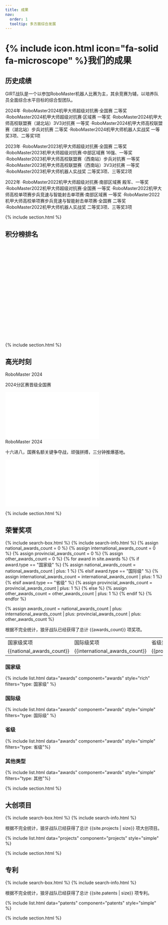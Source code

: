 ```yaml
---
title: 成果 
nav:
  order: 1
  tooltip: 多方面综合发展
---
```


# {% include icon.html icon="fa-solid fa-microscope" %}我们的成果

## 历史成绩
GIRT战队是一个以参加RoboMaster机器人比赛为主，其余竞赛为辅，以培养队员全面综合水平目标的综合型团队。

2024年
·RoboMaster2024机甲大师超级对抗赛·全国赛 二等奖
·RoboMaster2024机甲大师超级对抗赛·区域赛 一等奖
·RoboMaster2024机甲大师高校联盟赛（湖北站）3V3对抗赛 一等奖
·RoboMaster2024机甲大师高校联盟赛（湖北站）步兵对抗赛 二等奖
·RoboMaster2024机甲大师机器人实战奖 一等奖3项、二等奖1项

2023年
·RoboMaster2023机甲大师超级对抗赛·全国赛 二等奖
·RoboMaster2023机甲大师超级对抗赛·中部区域赛 16强、一等奖
·RoboMaster2023机甲大师高校联盟赛（西南站）步兵对抗赛 一等奖
·RoboMaster2023机甲大师高校联盟赛（西南站）3V3对抗赛 一等奖
·RoboMaster2023机甲大师机器人实战奖 二等奖3项、三等奖2项

2022年
·RoboMaster2022机甲大师超级对抗赛·南部区域赛 殿军、一等奖
·RoboMaster2022机甲大师超级对抗赛·全国赛 一等奖
·RoboMaster2022机甲大师高校单项赛步兵竞速与智能射击单项赛·南部区域赛 一等奖
·RoboMaster2022机甲大师高校单项赛步兵竞速与智能射击单项赛·全国赛 二等奖
·RoboMaster2022机甲大师机器人实战奖 二等奖3项、三等奖3项


{% include section.html %}
<!-- echarts -->
## 积分榜排名
<div id="echarts" style="width: 100%; height: 300px;"></div>

<script>

console.log("in");
var chartDom = document.getElementById('echarts');
var myChart = echarts.init(chartDom);
var option;
option = {
     tooltip: {
        trigger: 'axis',  // 设置触发类型为坐标轴触发
        axisPointer: {
            type: 'cross'  // 设置指示器类型为十字准星
            
        },
        formatter: function (params) {
            var info = ["首次参赛", "对抗赛邀请赛季军","分区赛殿军，全国赛一等奖","分区赛十六强，复活赛六强","分区赛亚军，全国赛十八强，全国赛二等奖"];
            var dataIndex = params[0].dataIndex; // 获取数据点的索引
            return params[0].axisValue + info[dataIndex]+'<br> 排名：' + params[0].value; // 自定义提示框内容，这里显示额外信息
        }
    },
  xAxis: {
    type: 'category',
    data: ['2020 年', '2021 年', '2022 年', '2023 年', '2024 年']
  },
  yAxis: {
    type: 'value',
    inverse: true,
    min: 0, 
    max: 265,
            axisLabel: {
            formatter: function (value) {
                if (value === 0) {
                    return "冠军"; // 将坐标轴等于 0的标签替换为图片
                } else {
                    return value; // 其他情况保持原始数值
                }
            },
        }
  },
  series: [
    {
      data: [122,113,53,42,20],
      type: 'line'
    }
  ]
};
option && myChart.setOption(option);
</script>

{% include section.html %}


## 高光时刻
<div class="card">
<div class="card-text">
<div class="card-title">RoboMaster 2024</div>

2024分区赛晋级全国赛
</div>
<div class="card-image">
<iframe src="//player.bilibili.com/video/BV1wU411o7f5/?share_source=copy_web&vd_source=1" scrolling="no" border="0" frameborder="no" framespacing="0" allowfullscreen="true" mute="true"></iframe>
</div>
</div>

<div class="card">
<div class="card-text">
<div class="card-title">RoboMaster 2024</div>

十六进八，国赛名额关键争夺战，顽强拼搏，三分钟推爆基地。
</div>
<div class="card-image">
<iframe src="//player.bilibili.com/player.html?isOutside=true&aid=1405028929&bvid=BV1sr421L7yP&cid=1557709783&p=1" scrolling="no" border="0" frameborder="no" framespacing="0" allowfullscreen="true" mute="true"></iframe>
</div>
</div>


{% include section.html %}



## 荣誉奖项
{% include search-box.html %}
{% include search-info.html %}
{% assign national_awards_count = 0 %}
{% assign international_awards_count = 0 %}
{% assign provincial_awards_count = 0 %}
{% assign other_awards_count = 0 %}
{% for award in site.awards %}
{% if award.type == "国家级" %}
{% assign national_awards_count = national_awards_count | plus: 1 %}
{% elsif award.type == "国际级" %}
{% assign international_awards_count = international_awards_count | plus: 1 %}
{% elsif award.type == "省级" %}
{% assign provincial_awards_count = provincial_awards_count | plus: 1 %}
{% else %}
{% assign other_awards_count = other_awards_count | plus: 1 %}
{% endif %}
{% endfor %}

{% assign awards_count =  national_awards_count | plus: international_awards_count | plus: provincial_awards_count | plus: other_awards_count %}

根据不完全统计，狼牙战队已经获得了总计 {{awards_count}} 项奖项。
<table>
<tr>
  <td>国家级奖项</td>
  <td>国际级奖项</td>
  <td>省级奖项</td>
  <td>其他奖项</td>
</tr>
<tr>
  <td>{{national_awards_count}}</td>
  <td>{{international_awards_count}}</td>
  <td>{{provincial_awards_count}}</td>
  <td>{{other_awards_count}}</td>
</tr>
</table>



### 国家级
{% include list.html data="awards" component="awards" style="rich" filters="type: 国家级" %} 

### 国际级
{% include list.html data="awards" component="awards" style="simple" filters="type: 国际级" %} 

### 省级
{% include list.html data="awards" component="awards" style="simple" filters="type: 省级"%}

### 其他类型
{% include list.html data="awards" component="awards" style="simple" filters="type: 其他"%}



{% include section.html %}

## 大创项目

{% include search-box.html %}
{% include search-info.html %}

根据不完全统计，狼牙战队已经获得了总计 {{site.projects | size}} 项大创项目。

{% include list.html data="projects" component="projects" style="simple" %}

{% include section.html %}

## 专利
  
{% include search-box.html %}
{% include search-info.html %}

根据不完全统计，狼牙战队已经获得了总计 {{site.patents | size}} 项专利。

{% include list.html data="patents" component="patents" style="simple" %}

{% include section.html %}